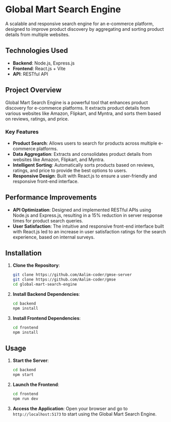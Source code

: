 # Global Mart Search Engine

A scalable and responsive search engine for an e-commerce platform, designed to improve product discovery by aggregating and sorting product details from multiple websites.

## Technologies Used

- **Backend**: Node.js, Express.js
- **Frontend**: React.js + Vite
- **API**: RESTful API

## Project Overview

Global Mart Search Engine is a powerful tool that enhances product discovery for e-commerce platforms. It extracts product details from various websites like Amazon, Flipkart, and Myntra, and sorts them based on reviews, ratings, and price.

### Key Features

- **Product Search**: Allows users to search for products across multiple e-commerce platforms.
- **Data Aggregation**: Extracts and consolidates product details from websites like Amazon, Flipkart, and Myntra.
- **Intelligent Sorting**: Automatically sorts products based on reviews, ratings, and price to provide the best options to users.
- **Responsive Design**: Built with React.js to ensure a user-friendly and responsive front-end interface.

## Performance Improvements

- **API Optimization**: Designed and implemented RESTful APIs using Node.js and Express.js, resulting in a 15% reduction in server response times for product search queries.
- **User Satisfaction**: The intuitive and responsive front-end interface built with React.js led to an increase in user satisfaction ratings for the search experience, based on internal surveys.

## Installation

1. **Clone the Repository**:
    ```bash
    git clone https://github.com/Aalim-coder/gmse-server
    git clone https://github.com/Aalim-coder/gmse
    cd global-mart-search-engine
    ```

2. **Install Backend Dependencies**:
    ```bash
    cd backend
    npm install
    ```

3. **Install Frontend Dependencies**:
    ```bash
    cd frontend
    npm install
    ```


## Usage

1. **Start the Server**:
    ```bash
    cd backend
    npm start
    ```

2. **Launch the Frontend**:
    ```bash
    cd frontend
    npm run dev
    ```

3. **Access the Application**:
    Open your browser and go to `http://localhost:5173` to start using the Global Mart Search Engine.

